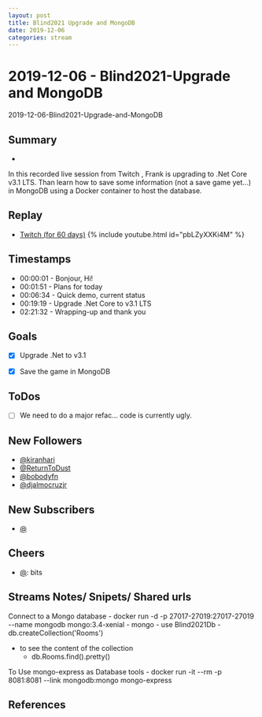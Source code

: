```yaml
---
layout: post
title: Blind2021 Upgrade and MongoDB
date: 2019-12-06
categories: stream
---
```



# 2019-12-06 - Blind2021-Upgrade and MongoDB

2019-12-06-Blind2021-Upgrade-and-MongoDB

## Summary
-

In this recorded live session from Twitch , Frank is upgrading to .Net Core v3.1 LTS. Than learn how to save some information (not a save game yet...) in MongoDB using a Docker container to host the database.

## Replay


- [Twitch (for 60 days)](https://www.twitch.tv/videos/517821028)
{% include youtube.html id="pbLZyXXKi4M" %}
<br/><!--more-->


## Timestamps


- 00:00:01 - Bonjour, Hi!
- 00:01:51 - Plans for today
- 00:06:34 - Quick demo, current status
- 00:19:19 - Upgrade .Net Core to v3.1 LTS
- 02:21:32 - Wrapping-up and thank you 


Goals
-----

- [X] Upgrade .Net to v3.1
- [X] Save the game in MongoDB


ToDos
-----
- [ ] We need to do a major refac... code is currently ugly.


New Followers
-------------

- [@kiranhari](https://www.twitch.tv/kiranhari)
- [@ReturnToDust](https://www.twitch.tv/ReturnToDust)
- [@bobodyfn](https://www.twitch.tv/bobodyfn)
- [@djalmocruzjr](https://www.twitch.tv/djalmocruzjr)

New Subscribers
---------------

- [@](https://www.twitch.tv/)



Cheers
------

- [@](https://www.twitch.tv/):  bits



Streams Notes/ Snipets/ Shared urls
-----------------------------------

Connect to a Mongo database
    - docker run -d -p 27017-27019:27017-27019 --name mongodb mongo:3.4-xenial
    - mongo
    - use Blind2021Db 
    - db.createCollection('Rooms') 

- to see the content of the collection
    - db.Rooms.find().pretty() 

To Use mongo-express as Database tools
    - docker run -it --rm -p 8081:8081 --link mongodb:mongo mongo-express


References
----------

